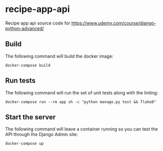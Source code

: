 # recipe-app-api
Recipe app api source code for https://www.udemy.com/course/django-python-advanced/

## Build

The following command will build the docker image:
```
docker-compose build
```

## Run tests

The following command will run the set of unit tests along with the linting:
```
docker-compose run --rm app sh -c "python manage.py test && flake8"
```

## Start the server

The following command will leave a container running so you can test the API through the Django Admin site:
```
docker-compose up
```
